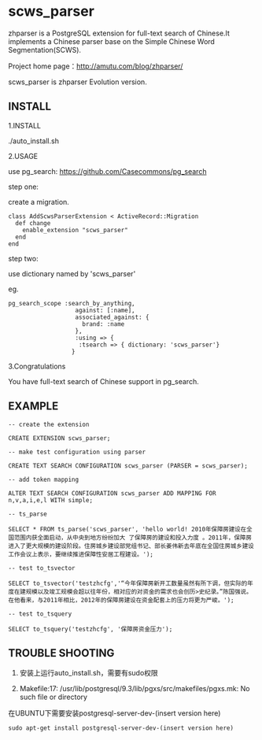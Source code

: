 scws_parser
========

zhparser is a PostgreSQL extension for full-text search of Chinese.It implements a Chinese parser base on
the Simple Chinese Word Segmentation(SCWS).

Project home page：http://amutu.com/blog/zhparser/

scws_parser is zhparser Evolution version.

INSTALL
-------

1.INSTALL

./auto_install.sh

2.USAGE

use pg_search: https://github.com/Casecommons/pg_search

step one:

create a migration.
```
class AddScwsParserExtension < ActiveRecord::Migration
  def change
    enable_extension "scws_parser"
  end
end
```
step two:

use dictionary named by 'scws_parser'

eg.
```
pg_search_scope :search_by_anything,
                   against: [:name],
                   associated_against: {
                     brand: :name
                   },
                   :using => {
                    :tsearch => { dictionary: 'scws_parser'}
                  }
```
3.Congratulations

You have full-text search of Chinese support in pg_search.


EXAMPLE
-------
```
-- create the extension

CREATE EXTENSION scws_parser;

-- make test configuration using parser

CREATE TEXT SEARCH CONFIGURATION scws_parser (PARSER = scws_parser);

-- add token mapping

ALTER TEXT SEARCH CONFIGURATION scws_parser ADD MAPPING FOR n,v,a,i,e,l WITH simple;

-- ts_parse

SELECT * FROM ts_parse('scws_parser', 'hello world! 2010年保障房建设在全国范围内获全面启动，从中央到地方纷纷加大 了保障房的建设和投入力度 。2011年，保障房进入了更大规模的建设阶段。住房城乡建设部党组书记、部长姜伟新去年底在全国住房城乡建设工作会议上表示，要继续推进保障性安居工程建设。');

-- test to_tsvector

SELECT to_tsvector('testzhcfg','“今年保障房新开工数量虽然有所下调，但实际的年度在建规模以及竣工规模会超以往年份，相对应的对资金的需求也会创历>史纪录。”陈国强说。在他看来，与2011年相比，2012年的保障房建设在资金配套上的压力将更为严峻。');

-- test to_tsquery

SELECT to_tsquery('testzhcfg', '保障房资金压力');
```

TROUBLE SHOOTING
-------

1. 安装上运行auto_install.sh，需要有sudo权限

2. Makefile:17: /usr/lib/postgresql/9.3/lib/pgxs/src/makefiles/pgxs.mk: No such file or directory

在UBUNTU下需要安装postgresql-server-dev-(insert version here)
```
sudo apt-get install postgresql-server-dev-(insert version here)
```



